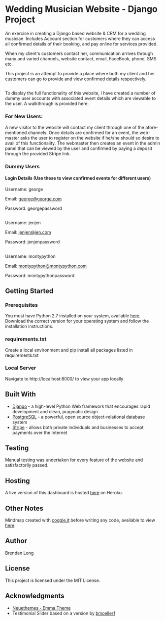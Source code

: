 # Wedding Musician Website - Django Project

An exercise in creating a Django based website & CRM for a wedding musician. Includes Account section for customers where they can access all confirmed details of their booking, and pay online for services provided.

When my client's customers contact her, communication arrives through many and varied channels, website contact, email, FaceBook, phone, SMS etc.

This project is an attempt to provide a place where both my client and her customers can go to provide and view confirmed details respectively.

##
To display the full functionality of this website, I have created a number of dummy user accounts with associated event details which are viewable to the user. A walkthrough is provided here:
### For New Users:
A new visitor to the website will contact my client through one of the afore-mentioned channels.
Once details are confirmed for an event, the web-master asks the user to register on the website if he/she should so desire to avail of this functionality. The webmaster then creates an event in the admin panel that can be viewed by the user and confirmed by paying a deposit through the provided Stripe link.
### Dummy Users
#### Login Details (Use these to view confirmed events for different users)
Username: george

Email: george@george.com

Password: georgepassword
##
Username: jenjen

Email: jenjen@jen.com

Password: jenjenpassword
##
Username: montypython

Email: montypython@montypython.com

Password: montypythonpassword



## Getting Started

### Prerequisites

You must have Python 2.7 installed on your system, available [here](https://www.python.org/).
Download the correct version for your operating system and follow the installation instructions.

### requirements.txt
Create a local environment and pip install all packages listed in requirements.txt

### Local Server
Navigate to http://localhost:8000/ to view your app locally

## Built With

- [Django](https://www.djangoproject.com/) - a high-level Python Web framework that encourages rapid development and clean, pragmatic design
- [PostgreSQL](https://www.postgresql.org/) - a powerful, open source object-relational database system
- [Stripe](https://stripe.com/) - allows both private individuals and businesses to accept payments over the Internet

## Testing
Manual testing was undertaken for every feature of the website and satisfactorily passed.

## Hosting
A live version of this dashboard is hosted [here](https://com-wedding-site.herokuapp.com/) on Heroku.

## Other Notes
Mindmap created with [coggle.it](https://coggle.it/) before writing any code, available to view [here](https://coggle.it/diagram/WRRcSRe8vAABLQOV).

## Author
Brendan Long

## License
This project is licensed under the MIT License.

## Acknowledgments
- [Neuethemes - Emma Theme](http://wrapbootstrap.com/preview/WB055S9S3)
- Testimonial Slider based on a version by [bmoeller1](https://bootsnipp.com/snippets/featured/responsive-quote-carousel)
